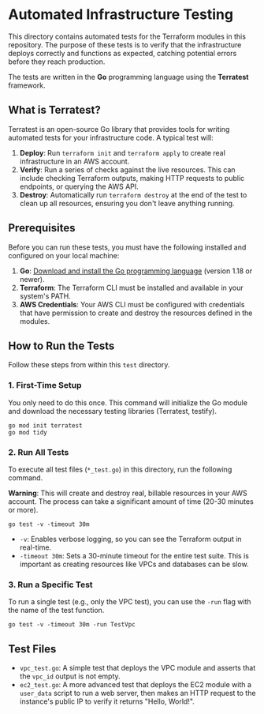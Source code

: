 # Automated Infrastructure Testing

This directory contains automated tests for the Terraform modules in this repository. The purpose of these tests is to verify that the infrastructure deploys correctly and functions as expected, catching potential errors before they reach production.

The tests are written in the **Go** programming language using the **Terratest** framework.

## What is Terratest?

Terratest is an open-source Go library that provides tools for writing automated tests for your infrastructure code. A typical test will:

1.  **Deploy**: Run `terraform init` and `terraform apply` to create real infrastructure in an AWS account.
2.  **Verify**: Run a series of checks against the live resources. This can include checking Terraform outputs, making HTTP requests to public endpoints, or querying the AWS API.
3.  **Destroy**: Automatically run `terraform destroy` at the end of the test to clean up all resources, ensuring you don't leave anything running.

## Prerequisites

Before you can run these tests, you must have the following installed and configured on your local machine:

1.  **Go**: [Download and install the Go programming language](https://go.dev/dl/) (version 1.18 or newer).
2.  **Terraform**: The Terraform CLI must be installed and available in your system's PATH.
3.  **AWS Credentials**: Your AWS CLI must be configured with credentials that have permission to create and destroy the resources defined in the modules.

## How to Run the Tests

Follow these steps from within this `test` directory.

### 1\. First-Time Setup

You only need to do this once. This command will initialize the Go module and download the necessary testing libraries (Terratest, testify).

```
go mod init terratest
go mod tidy
```

### 2\. Run All Tests

To execute all test files (`*_test.go`) in this directory, run the following command.

**Warning**: This will create and destroy real, billable resources in your AWS account. The process can take a significant amount of time (20-30 minutes or more).

```
go test -v -timeout 30m
```

- `-v`: Enables verbose logging, so you can see the Terraform output in real-time.
- `-timeout 30m`: Sets a 30-minute timeout for the entire test suite. This is important as creating resources like VPCs and databases can be slow.

### 3\. Run a Specific Test

To run a single test (e.g., only the VPC test), you can use the `-run` flag with the name of the test function.

```
go test -v -timeout 30m -run TestVpc
```

## Test Files

- `vpc_test.go`: A simple test that deploys the VPC module and asserts that the `vpc_id` output is not empty.
- `ec2_test.go`: A more advanced test that deploys the EC2 module with a `user_data` script to run a web server, then makes an HTTP request to the instance's public IP to verify it returns "Hello, World\!".
